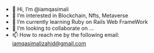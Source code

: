 - 👋 Hi, I’m @iamqasimali
- 👀 I’m interested in Blockchain, Nfts, Metaverse
- 🌱 I’m currently learning Ruby on Rails Web FrameWork
- 💞️ I’m looking to collaborate on ...
- 📫 How to reach me by the following email: iamqasimalizahid@gmail.com


<!---
iamqasimali/iamqasimali is a ✨ special ✨ repository because its `README.md` (this file) appears on your GitHub profile.
You can click the Preview link to take a look at your changes.
--->
